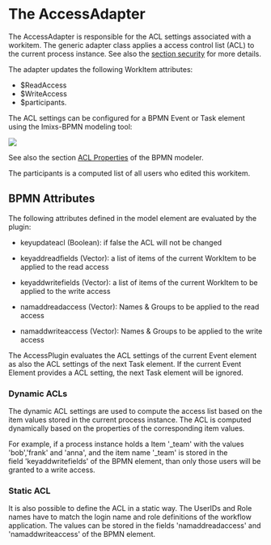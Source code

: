 # The AccessAdapter

The AccessAdapter is responsible for the ACL settings associated with a workitem.
The generic adapter class  applies a access control list (ACL) to the current process instance. See also the [section security](../acl.html) for more details.  

 The adapter updates the following WorkItem attributes:

* $ReadAccess 
* $WriteAccess
* $participants.

The ACL  settings can be configured for a BPMN Event or Task element using the Imixs-BPMN modeling tool:


<img src="../../images/modelling/bpmn_screen_21.png"/>  

See also the section [ACL Properties](http://www.imixs.org/doc/modelling/activities.html#ACL_Properties) of the BPMN modeler. 

The participants is a computed list of all users who edited this workitem. 


## BPMN Attributes 

The following attributes defined in the model element are evaluated by the plugin:

 * keyupdateacl (Boolean): if false the ACL will not be changed
 
 * keyaddreadfields (Vector): a list of items of the current WorkItem to be applied to the read access
 
 * keyaddwritefields (Vector): a list of items of the current WorkItem to be applied to the write access
 
 * namaddreadaccess (Vector): Names & Groups to be applied to the read access
 
 * namaddwriteaccess (Vector): Names & Groups to be applied to the write access

The AccessPlugin  evaluates the ACL settings of the current Event element as also the  ACL settings of the next Task element. 
If the current Event Element provides a ACL setting, the next Task element will be ignored. 



### Dynamic ACLs

The dynamic ACL settings are used to compute the access list based on the item values stored in the current process instance. 
The ACL is computed dynamically based on the properties of the corresponding item values. 

For example, if a process instance holds a Item '\_team' with the values 'bob','frank' and 'anna', and the item name '\_team' is stored in the  
field 'keyaddwritefields' of the BPMN element, than only those users will be granted to a write access. 


### Static ACL 
It is also possible to define the ACL in a static way. The UserIDs and Role names have to match the  login name and role definitions of the workflow application. The values can be stored in the fields 'namaddreadaccess' and 'namaddwriteaccess' of the BPMN element.  
  